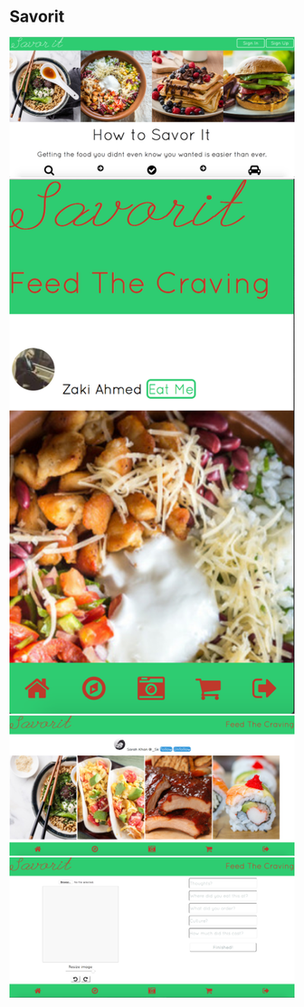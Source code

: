 # Savorit
![alt text](app/assets/images/SISC1.png "Home Page")
![alt text](app/assets/images/SISC2.png "Home Page")
![alt text](app/assets/images/SISC3.png "Home Page")
![alt text](app/assets/images/SISC4.png "Home Page")
